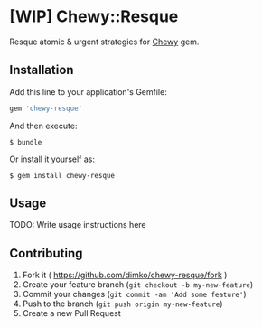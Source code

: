 # [WIP] Chewy::Resque

Resque atomic & urgent strategies for [Chewy](https://github.com/toptal/chewy) gem.

## Installation

Add this line to your application's Gemfile:

```ruby
gem 'chewy-resque'
```

And then execute:

    $ bundle

Or install it yourself as:

    $ gem install chewy-resque

## Usage

TODO: Write usage instructions here

## Contributing

1. Fork it ( https://github.com/dimko/chewy-resque/fork )
2. Create your feature branch (`git checkout -b my-new-feature`)
3. Commit your changes (`git commit -am 'Add some feature'`)
4. Push to the branch (`git push origin my-new-feature`)
5. Create a new Pull Request
